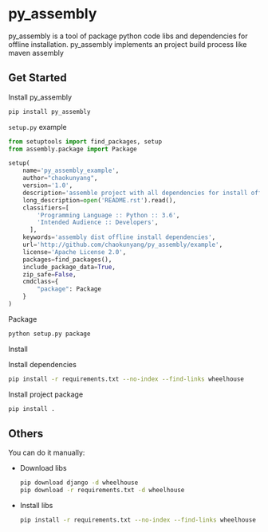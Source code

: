 # py_assembly
py_assembly is a tool of package python code libs and dependencies for offline installation. py_assembly implements an project build process like maven assembly

## Get Started
Install py_assembly
```bash
pip install py_assembly
```

`setup.py` example

```python
from setuptools import find_packages, setup
from assembly.package import Package

setup(
    name='py_assembly_example',
    author="chaokunyang",
    version='1.0',
    description='assemble project with all dependencies for install offline',
    long_description=open('README.rst').read(),
    classifiers=[
        'Programming Language :: Python :: 3.6',
        'Intended Audience :: Developers',
      ],
    keywords='assembly dist offline install dependencies',
    url='http://github.com/chaokunyang/py_assembly/example',
    license='Apache License 2.0',
    packages=find_packages(),
    include_package_data=True,
    zip_safe=False,
    cmdclass={
        "package": Package
    }
)
```

Package

```bash
python setup.py package
```

Install

Install dependencies
```bash
pip install -r requirements.txt --no-index --find-links wheelhouse
```
Install project package
```bash
pip install .
```

## Others

You can do it manually:
* Download libs
    ```bash
    pip download django -d wheelhouse
    pip download -r requirements.txt -d wheelhouse
    ```
* Install libs
    ```bash
    pip install -r requirements.txt --no-index --find-links wheelhouse
    ```